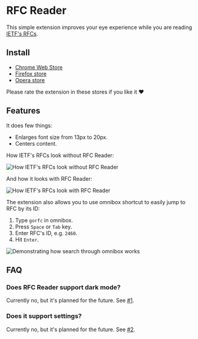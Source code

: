 # RFC Reader

This simple extension improves your eye experience while you are reading [IETF's RFCs](https://tools.ietf.org/html/).

## Install

- [Chrome Web Store](https://chrome.google.com/webstore/detail/jhmoebgbkkbpdmmigmdmbbdbpolnddod)
- [Firefox store](https://addons.mozilla.org/en-US/firefox/addon/rfc-reader/)
- [Opera store](https://addons.opera.com/en/extensions/details/rfc-reader/)

Please rate the extension in these stores if you like it ❤️

## Features

It does few things:

- Enlarges font size from 13px to 20px.
- Centers content.

How IETF's RFCs look without RFC Reader:

![How IETF's RFCs look without RFC Reader](https://user-images.githubusercontent.com/12474739/96355836-2641b280-10ef-11eb-9c55-0838d34cc89d.png)

And how it looks with RFC Reader:

![How IETF's RFCs look with RFC Reader](https://user-images.githubusercontent.com/12474739/96355846-496c6200-10ef-11eb-9aa6-489d62ae1821.png)

The extension also allows you to use omnibox shortcut to easily jump to RFC by its ID:

1. Type `gorfc` in omnibox.
2. Press `Space` or `Tab` key.
3. Enter RFC's ID, e.g. `2460`.
4. Hit `Enter`.

![Demonstrating how search through omnibox works](https://user-images.githubusercontent.com/12474739/96368122-bbc65c00-115a-11eb-8086-f92e966dc483.gif)

## FAQ

### Does RFC Reader support dark mode?

Currently no, but it's planned for the future. See [#1](https://github.com/neluzhin/rfc-reader/issues/1).

### Does it support settings?

Currently no, but it's planned for the future. See [#2](https://github.com/neluzhin/rfc-reader/issues/2).
